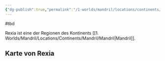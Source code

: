 ```yaml
---
{"dg-publish":true,"permalink":"/1-worlds/mandril/locations/continents/mandril/rexia/rexia/"}
---
```



#tbd

Rexia ist eine der Regionen des Kontinents [[1. Worlds/Mandril/Locations/Continents/Mandril/Mandril\|Mandril]].

## Karte von Rexia